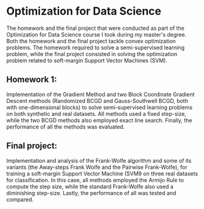 # Optimization for Data Science
The homework and the final project that were conducted as part of the Optimization for Data Science course I took during my master's degree. Both the homework and the final project tackle convex optimization problems. The homework required to solve a semi-supervised learning problem, while the final project consisted in solving the optimization problem related to soft-margin Support Vector Machines (SVM). 

## Homework 1:
Implementation of the Gradient Method and two Block Coordinate Gradient Descent methods (Randomized BCGD and Gauss-Southwell BCGD, both with one-dimensional blocks) to solve semi-supervised learning problems on both synthetic and real datasets. All methods used a fixed step-size, while the two BCGD methods also employed exact line search. Finally, the performance of all the methods was evaluated.

## Final project:
Implementation and analysis of the Frank-Wolfe algorithm and some of its variants (the Away-steps Frank Wolfe and the Pairwise Frank-Wolfe), for training a soft-margin Support Vector Machine (SVM9 on three real datasets for classification. In this case, all methods employed the Armijo Rule to compute the step size, while the standard Frank-Wolfe also used a diminishing step-size. Lastly, the performance of all was tested and compared.
